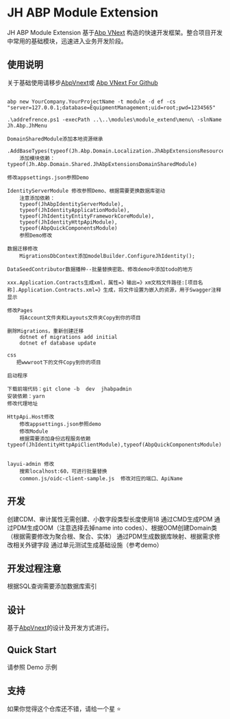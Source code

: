 # JH ABP Module Extension

JH ABP Module Extension 基于[Abp VNext](https://docs.abp.io) 构造的快速开发框架。整合项目开发中常用的基础模块，迅速进入业务开发阶段。

## 使用说明

关于基础使用请移步[AbpVnext](https://docs.abp.io/)或 [Abp VNext For Github](https://github.com/abpframework/abp)

```Use Steps

abp new YourCompany.YourProjectName -t module -d ef -cs "server=127.0.0.1;database=EquipmentManagement;uid=root;pwd=1234565"

.\addrefrence.ps1 -execPath ..\..\modules\module_extend\menu\ -slnName Jh.Abp.JhMenu

DomainSharedModule添加本地资源继承
    .AddBaseTypes(typeof(Jh.Abp.Domain.Localization.JhAbpExtensionsResource))
    添加模块依赖：typeof(Jh.Abp.Domain.Shared.JhAbpExtensionsDomainSharedModule)

修改appsettings.json参照Demo

IdentityServerModule 修改参照Demo、根据需要更换数据库驱动
    注意添加依赖：
    typeof(JhAbpIdentityServerModule),
    typeof(JhIdentityApplicationModule),
    typeof(JhIdentityEntityFrameworkCoreModule),
    typeof(JhIdentityHttpApiModule),
    typeof(AbpQuickComponentsModule)
    参照Demo修改

数据迁移修改
    MigrationsDbContext添加modelBuilder.ConfigureJhIdentity();

DataSeedContributor数据播种--批量替换密匙、修改demo中添加todo的地方

xxx.Application.Contracts生成xml，属性=》输出=》xm文档文件路径:[项目名称].Application.Contracts.xml=》生成，将文件设置为嵌入的资源，用于Swagger注释显示

修改Pages
    将Account文件夹和Layouts文件夹Copy到你的项目

删除Migrations，重新创建迁移
    dotnet ef migrations add initial
    dotnet ef database update

css
   把wwwroot下的文件Copy到你的项目
    
启动程序

下载前端代码：git clone -b  dev  jhabpadmin
安装依赖：yarn
修改代理地址

HttpApi.Host修改
    修改appsettings.json参照demo
    修改Module
    根据需要添加身份远程服务依赖typeof(JhIdentityHttpApiClientModule),typeof(AbpQuickComponentsModule)


layui-admin 修改
    搜索localhost:60，可进行批量替换
    common.js/oidc-client-sample.js  修改对应的端口、ApiName

```

## 开发

创建CDM、审计属性无需创建、小数字段类型长度使用18
通过CMD生成PDM
通过PDM生成OOM（注意选择去掉name into codes）、根据OOM创建Domain类（根据需要修改为聚合根、聚合、实体）
通过PDM生成数据库映射、根据需求修改相关外键字段
通过单元测试生成基础设施（参考demo）

## 开发过程注意

根据SQL查询需要添加数据库索引

## 设计

基于[AbpVnext](https://docs.abp.io/)的设计及开发方式进行。

## Quick Start

请参照 Demo 示例

## 支持

如果你觉得这个仓库还不错，请给一个星 :star:
